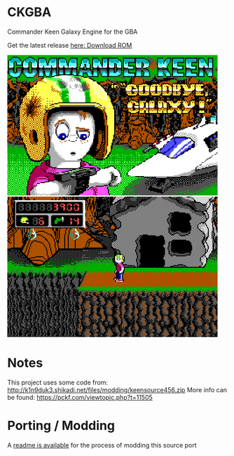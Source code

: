 # CKGBA
Commander Keen Galaxy Engine for the GBA

Get the latest release [here: Download ROM](https://github.com/john314thegeekygenius/CKGBA/releases)

![Commander Keen in Goodbye Galaxy title screen](scr1.png)
![Picture of keen at ledge](scr2.png)

# Notes
This project uses some code from: http://k1n9duk3.shikadi.net/files/modding/keensource456.zip
More info can be found: https://pckf.com/viewtopic.php?t=11505

# Porting / Modding
A [readme is available](PORTING.md) for the process of modding this source port
